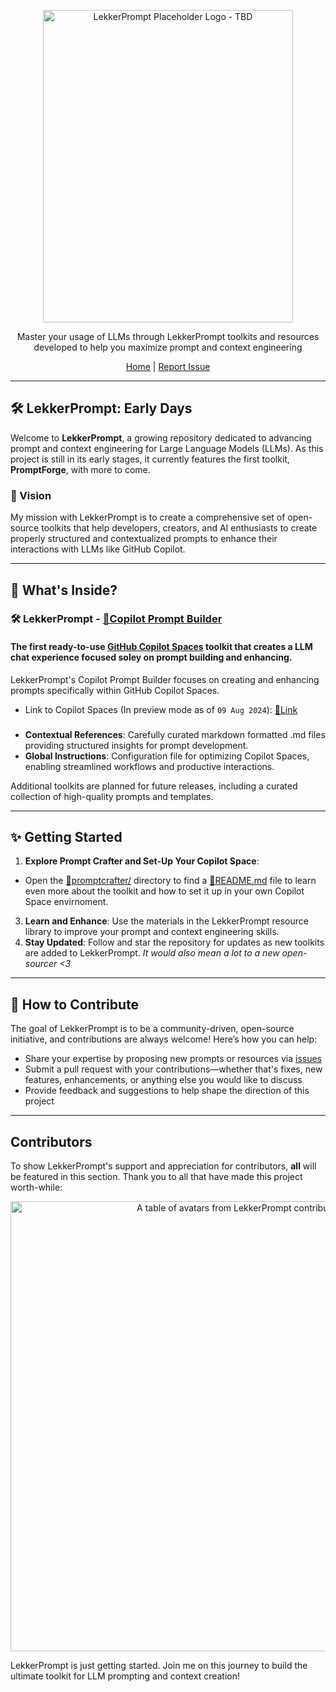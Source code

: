 <p align="center">
  <img src="https://sammyhamwi.ai/images/logo-placeholder-temp.png" alt="LekkerPrompt Placeholder Logo - TBD" width="400" height="500">
</p>

<p align="center">
  Master your usage of LLMs through LekkerPrompt toolkits and resources developed to help you maximize prompt and context engineering
</p>

<div align="center">
  <a href="https://github.com/sammyhamwi/LekkerPrompt">Home</a> | <a href="https://github.com/sammyhamwi/LekkerPrompt/issues">Report Issue</a>
</div>

---

## 🛠 LekkerPrompt: Early Days

Welcome to **LekkerPrompt**, a growing repository dedicated to advancing prompt and context engineering for Large Language Models (LLMs). As this project is still in its early stages, it currently features the first toolkit, **PromptForge**, with more to come.

### 🌟 Vision
My mission with LekkerPrompt is to create a comprehensive set of open-source toolkits that help developers, creators, and AI enthusiasts to create properly structured and contextualized prompts to enhance their interactions with LLMs like GitHub Copilot.

---

## 🚀 What's Inside?

### 🛠 **LekkerPrompt - [🔗Copilot Prompt Builder](https://github.com/sammyhamwi/LekkerPrompt/tree/master/promptcrafter)**

#### The first ready-to-use [GitHub Copilot Spaces](https://github.com/copilot/spaces) toolkit that creates a LLM chat experience focused soley on prompt building and enhancing.

LekkerPrompt's Copilot Prompt Builder focuses on creating and enhancing prompts specifically within GitHub Copilot Spaces.
- Link to Copilot Spaces (In preview mode as of `09 Aug 2024`): [🔗Link](https://github.com/copilot/spaces)

### 
- **Contextual References**: Carefully curated markdown formatted .md files providing structured insights for prompt development.
- **Global Instructions**: Configuration file for optimizing Copilot Spaces, enabling streamlined workflows and productive interactions.

Additional toolkits are planned for future releases, including a curated collection of high-quality prompts and templates.

---

## ✨ Getting Started

1. **Explore Prompt Crafter and Set-Up Your Copilot Space**:
  - Open the [🔗promptcrafter/](https://github.com/sammyhamwi/LekkerPrompt/tree/master/promptcrafter) directory to find a [🔗README.md](https://github.com/sammyhamwi/LekkerPrompt/tree/master/promptcrafter/README.md) file to learn even more about the toolkit and how to set it up in your own Copilot Space envirnoment.
3. **Learn and Enhance**: Use the materials in the LekkerPrompt resource library to improve your prompt and context engineering skills.
4. **Stay Updated**: Follow and star the repository for updates as new toolkits are added to LekkerPrompt. _It would also mean a lot to a new open-sourcer <3_

---

## 🤝 How to Contribute

The goal of LekkerPrompt is to be a community-driven, open-source initiative, and contributions are always welcome! Here’s how you can help:

- Share your expertise by proposing new prompts or resources via [issues](https://github.com/sammyhamwi/LekkerPrompt/issues)
- Submit a pull request with your contributions—whether that's fixes, new features, enhancements, or anything else you would like to discuss
- Provide feedback and suggestions to help shape the direction of this project

---

<h2 id="contributors">Contributors</h2>

To show LekkerPrompt's support and appreciation for contributors, **all** will be featured in this section. Thank you to all that have made this project worth-while:

<a href="https://github.com/sammyhamwi/LekkerPrompt/graphs/contributors">
  <p align="center">
    <img width="720" src="https://contrib.rocks/image?repo=sammyhamwi/LekkerPrompt" alt="A table of avatars from LekkerPrompt contributors" />
  </p>
</a>


LekkerPrompt is just getting started. Join me on this journey to build the ultimate toolkit for LLM prompting and context creation!






